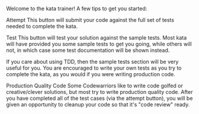 Welcome to the kata trainer! A few tips to get you started:

Attempt
This button will submit your code against the full set of tests needed to complete the kata.

Test
This button will test your solution against the sample tests. Most kata will have provided you some sample tests to get you going, while others will not, in which case some test documentation will be shown instead.

If you care about using TDD, then the sample tests section will be very useful for you. You are encouraged to write your own tests as you try to complete the kata, as you would if you were writing production code.

Production Quality Code
Some Codewarriors like to write code golfed or creative/clever solutions, but most try to write production quality code. After you have completed all of the test cases (via the attempt button), you will be given an opportunity to cleanup your code so that it's "code review" ready.
